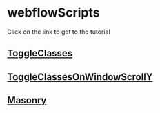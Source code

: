 # webflowScripts

Click on the link to get to the tutorial

## [ToggleClasses](toggleClasses/README.md)
## [ToggleClassesOnWindowScrollY](ToggleClassesOnWindowScrollY/README.md)
## [Masonry](masonry/README.md)

